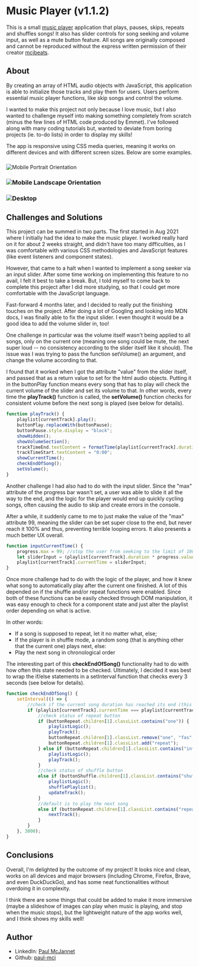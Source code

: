 # Music Player (v1.1.2)

This is a small [music player](https://paul-mcj.github.io/Music-Player/) application that plays, pauses, skips, repeats and shuffles songs! It also has slider controls for song seeking and volume input, as well as a mute button feature. All songs are originally composed and cannot be reproduced without the express written permission of their creator [mcjbeats](https://open.spotify.com/artist/1GePsi5X3577OuyoH1hN5H?si=JIUTE-1RTZetQXSl5wpk6g).

## About

By creating an array of HTML audio objects with JavaScript, this application is able to initialize those tracks and play them for users. Users perform essential music player functions, like skip songs and control the volume.

I wanted to make this project not only because I love music, but I also wanted to challenge myself into making something completely from scratch (minus the few lines of HTML code produced by Emmet). I've followed along with many coding tutorials but, wanted to deviate from boring projects (ie. to-do lists) in order to display my skills!

The app is responsive using CSS media queries, meaning it works on different devices and with different screen sizes. Below are some examples.

### 
![Mobile Portrait Orientation](./mobile_portrait_gif)

### ![Mobile Landscape Orientation](./mobile_landscape_gif)

### ![Desktop](./desktop_gif)

## Challenges and Solutions

This project can be summed in two parts. The first started in Aug 2021 where I initially had the idea to make the music player. I worked really hard on it for about 2 weeks straight, and didn't have too many difficulties, as I was comfortable with various CSS methodologies and JavaScript features (like event listeners and component states).

However, that came to a halt when I wanted to implement a song seeker via an input slider. After some time working on implementing this feature to no avail, I felt it best to take a break. But, I told myself to come back to complete this project after I did more studying, so that I could get more comfortable with the JavaScript language.

Fast-forward 4 months later, and I decided to really put the finishing touches on the project. After doing a lot of Googling and looking into MDN docs, I was finally able to fix the input slider. I even thought it would be a good idea to add the volume slider in, too!

One challenge in particular was the volume itself wasn't being applied to all songs, only on the current one (meaning one song could be mute, the next super loud -- no consistency according to the slider itself like it should). The issue was I was trying to pass the function setVolume() an argument, and change the volume according to that.

I found that it worked when I got the attribute "value" from the slider itself, and passed that as a return value to set for the html audio objects. Putting it in the buttonPlay function means every song that has to play will check the current volume of the slider and set its volume to that. In other words, every time the **playTrack()** function is called, the **setVolume()** function checks for consistent volume before the next song is played (see below for details).

```javascript
function playTrack() {
    playlist[currentTrack].play();
    buttonPlay.replaceWith(buttonPause);
    buttonPause.style.display = "block";
    showHidden();
    showVolumeSection();
    trackTimeEnd.textContent = formatTime(playlist[currentTrack].duration);
    trackTimeStart.textContent = "0:00";
    showCurrentTime();
    checkEndOfSong();
    setVolume();
}
```

Another challenge I had also had to do with the input slider. Since the "max" attribute of the progress bar wasn't set, a user was able to slide it all the way to the end, and the logic for the player would end up quickly cycling songs, often causing the audio to skip and create errors in the console.

After a while, it suddenly came to me to just make the value of the "max" attribute 99, meaning the slider can be set super close to the end, but never reach it 100% and thus, preventing terrible looping errors. It also presents a much better UX overall.

```javascript
function inputCurrentTime() {
    progress.max = 99; //stop the user from seeking to the limit of 100, otherwise songs go into a crazy looping state
    let sliderInput = (playlist[currentTrack].duration * progress.value) / 100;
    playlist[currentTrack].currentTime = sliderInput;
}
```

Once more challenge had to do with the logic of the player, and how it knew what song to automatically play after the current one finished. A lot of this depended on if the shuffle and/or repeat functions were enabled. Since both of these functions can be easily checked through DOM manipulation, it was easy enough to check for a component state and just alter the playlist order depending on what is active.

In other words:

-   If a song is supposed to repeat, let it no matter what, else;
-   If the player is in shuffle mode, a random song (that is anything other that the current one) plays next, else:
-   Play the next song in chronological order

The interesting part of this **checkEndOfSong()** functionality had to do with how often this state needed to be checked. Ultimately, I decided it was best to wrap the if/else statements in a setInterval function that checks every 3 seconds (see below for details).

```javascript
function checkEndOfSong() {
    setInterval(() => {
        //check if the current song duration has reached its end (this is checked every three seconds)
        if (playlist[currentTrack].currentTime === playlist[currentTrack].duration) {
            //check status of repeat button
            if (buttonRepeat.children[1].classList.contains("one")) {
                playlistLogic();
                playTrack();
                buttonRepeat.children[1].classList.remove("one", "fas", "fa-circle");
                buttonRepeat.children[1].classList.add("repeat");
            } else if (buttonRepeat.children[1].classList.contains("infinity")) {
                playlistLogic();
                playTrack();
            }
            //check status of shuffle button
            else if (buttonShuffle.children[1].classList.contains("shuffle-active")) {
                playlistLogic();
                shufflePlaylist();
                updateTrack();
            }
            //default is to play the next song
            else if (buttonRepeat.children[1].classList.contains("repeat")) {
                nextTrack();
            }
        }
    }, 3000);
}
```

## Conclusions

Overall, I'm delighted by the outcome of my project! It looks nice and clean, works on all devices and major browsers (including Chrome, Firefox, Brave, and even DuckDuckGo), and has some neat functionalities without overdoing it in complexity.

I think there are some things that could be added to make it more immersive (maybe a slideshow of images can play when music is playing, and stop when the music stops), but the lightweight nature of the app works well, and I think shows my skills well!

## Author

-   LinkedIn: [Paul McJannet](https://www.linkedin.com/in/paul-mcjannet)
-   Github: [paul-mcj](https://github.com/paul-mcj)
